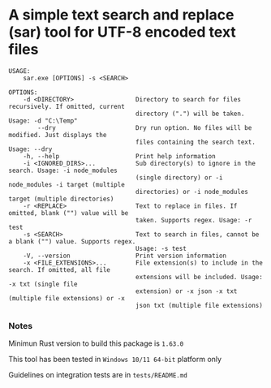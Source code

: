 # A simple text search and replace (sar) tool for UTF-8 encoded text files


    USAGE:
        sar.exe [OPTIONS] -s <SEARCH>
    
    OPTIONS:
        -d <DIRECTORY>                 Directory to search for files recursively. If omitted, current
                                       directory (".") will be taken. Usage: -d "C:\Temp"
            --dry                      Dry run option. No files will be modified. Just displays the
                                       files containing the search text. Usage: --dry
        -h, --help                     Print help information
        -i <IGNORED_DIRS>...           Sub directory(s) to ignore in the search. Usage: -i node_modules
                                       (single directory) or -i node_modules -i target (multiple
                                       directories) or -i node_modules target (multiple directories)
        -r <REPLACE>                   Text to replace in files. If omitted, blank ("") value will be
                                       taken. Supports regex. Usage: -r test
        -s <SEARCH>                    Text to search in files, cannot be a blank ("") value. Supports regex. 
                                       Usage: -s test
        -V, --version                  Print version information
        -x <FILE_EXTENSIONS>...        File extension(s) to include in the search. If omitted, all file
                                       extensions will be included. Usage: -x txt (single file
                                       extension) or -x json -x txt (multiple file extensions) or -x
                                       json txt (multiple file extensions)

### Notes

Minimun Rust version to build this package is `1.63.0`

This tool has been tested in `Windows 10/11 64-bit` platform only

Guidelines on integration tests are in `tests/README.md` 